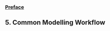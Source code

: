 ### [Preface](https://ivanmyzou.github.io/TrainValidateTest/index)

## 5. Common Modelling Workflow


